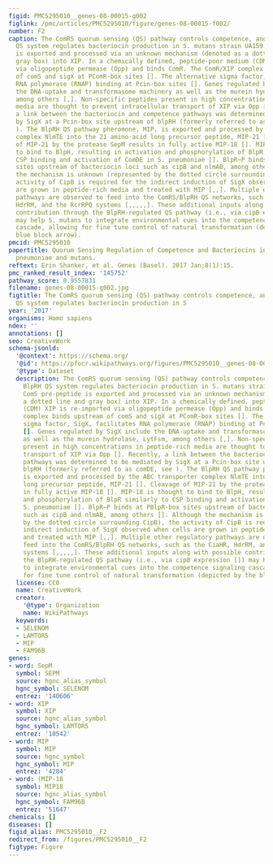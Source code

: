 ```yaml
---
figid: PMC5295010__genes-08-00015-g002
figlink: /pmc/articles/PMC5295010/figure/genes-08-00015-f002/
number: F2
caption: The ComRS quorum sensing (QS) pathway controls competence, and the BlpRH
  QS system regulates bacteriocin production in S. mutans strain UA159. The ComS pre-peptide
  is exported and processed via an unknown mechanism (denoted as a dotted line and
  gray box) into XIP. In a chemically defined, peptide-poor medium (CDM) XIP is re-imported
  via oligopeptide permease (Opp) and binds ComR. The ComR/XIP complex binds upstream
  of comS and sigX at PComR-box sites []. The alternative sigma factor, SigX, facilitates
  RNA polymerase (RNAP) binding at Pcin-box sites []. Genes regulated by SigX include
  the DNA-uptake and transformasome machinery as well as the murein hydrolase, LytFsm,
  among others [,]. Non-specific peptides present in high concentrations in peptide-rich
  media are thought to prevent intracellular transport of XIP via Opp []. Recently,
  a link between the bacteriocin and competence pathways was determined to be mediated
  by SigX at a Pcin-box site upstream of blpRH (formerly referred to as comDE, see
  ). The BlpRH QS pathway pheromone, MIP, is exported and processed by the ABC transporter
  complex NlmTE into the 21 amino-acid long precursor peptide, MIP-21 []. Cleavage
  of MIP-21 by the protease SepM results in fully active MIP-18 []. MIP-18 is thought
  to bind to BlpH, resulting in activation and phosphorylation of BlpR similarly to
  CSP binding and activation of ComDE in S. pneumoniae []. BlpR~P binds at PBlpR-box
  sites upstream of bacteriocin loci such as cipB and nlmAB, among others []. Although
  the mechanism is unknown (represented by the dotted circle surrounding CipB), the
  activity of CipB is required for the indirect induction of SigX observed when cells
  are grown in peptide-rich media and treated with MIP [,,]. Multiple other regulatory
  pathways are observed to feed into the ComRS/BlpRH QS networks, such as the CiaHR,
  HdrRM, and the RcrRPQ systems [,,,,,]. These additional inputs along with possible
  contribution through the BlpRH-regulated QS pathway (i.e., via cipB expression [])
  may help S. mutans to integrate environmental cues into the competence signaling
  cascade, allowing for fine tune control of natural transformation (depicted by the
  blue block arrow).
pmcid: PMC5295010
papertitle: Quorum Sensing Regulation of Competence and Bacteriocins in Streptococcus
  pneumoniae and mutans.
reftext: Erin Shanker, et al. Genes (Basel). 2017 Jan;8(1):15.
pmc_ranked_result_index: '145752'
pathway_score: 0.9557831
filename: genes-08-00015-g002.jpg
figtitle: The ComRS quorum sensing (QS) pathway controls competence, and the BlpRH
  QS system regulates bacteriocin production in S
year: '2017'
organisms: Homo sapiens
ndex: ''
annotations: []
seo: CreativeWork
schema-jsonld:
  '@context': https://schema.org/
  '@id': https://pfocr.wikipathways.org/figures/PMC5295010__genes-08-00015-g002.html
  '@type': Dataset
  description: The ComRS quorum sensing (QS) pathway controls competence, and the
    BlpRH QS system regulates bacteriocin production in S. mutans strain UA159. The
    ComS pre-peptide is exported and processed via an unknown mechanism (denoted as
    a dotted line and gray box) into XIP. In a chemically defined, peptide-poor medium
    (CDM) XIP is re-imported via oligopeptide permease (Opp) and binds ComR. The ComR/XIP
    complex binds upstream of comS and sigX at PComR-box sites []. The alternative
    sigma factor, SigX, facilitates RNA polymerase (RNAP) binding at Pcin-box sites
    []. Genes regulated by SigX include the DNA-uptake and transformasome machinery
    as well as the murein hydrolase, LytFsm, among others [,]. Non-specific peptides
    present in high concentrations in peptide-rich media are thought to prevent intracellular
    transport of XIP via Opp []. Recently, a link between the bacteriocin and competence
    pathways was determined to be mediated by SigX at a Pcin-box site upstream of
    blpRH (formerly referred to as comDE, see ). The BlpRH QS pathway pheromone, MIP,
    is exported and processed by the ABC transporter complex NlmTE into the 21 amino-acid
    long precursor peptide, MIP-21 []. Cleavage of MIP-21 by the protease SepM results
    in fully active MIP-18 []. MIP-18 is thought to bind to BlpH, resulting in activation
    and phosphorylation of BlpR similarly to CSP binding and activation of ComDE in
    S. pneumoniae []. BlpR~P binds at PBlpR-box sites upstream of bacteriocin loci
    such as cipB and nlmAB, among others []. Although the mechanism is unknown (represented
    by the dotted circle surrounding CipB), the activity of CipB is required for the
    indirect induction of SigX observed when cells are grown in peptide-rich media
    and treated with MIP [,,]. Multiple other regulatory pathways are observed to
    feed into the ComRS/BlpRH QS networks, such as the CiaHR, HdrRM, and the RcrRPQ
    systems [,,,,,]. These additional inputs along with possible contribution through
    the BlpRH-regulated QS pathway (i.e., via cipB expression []) may help S. mutans
    to integrate environmental cues into the competence signaling cascade, allowing
    for fine tune control of natural transformation (depicted by the blue block arrow).
  license: CC0
  name: CreativeWork
  creator:
    '@type': Organization
    name: WikiPathways
  keywords:
  - SELENOM
  - LAMTOR5
  - MIP
  - FAM96B
genes:
- word: SepM
  symbol: SEPM
  source: hgnc_alias_symbol
  hgnc_symbol: SELENOM
  entrez: '140606'
- word: XIP
  symbol: XIP
  source: hgnc_alias_symbol
  hgnc_symbol: LAMTOR5
  entrez: '10542'
- word: MIP
  symbol: MIP
  source: hgnc_symbol
  hgnc_symbol: MIP
  entrez: '4284'
- word: (MIP-18
  symbol: MIP18
  source: hgnc_alias_symbol
  hgnc_symbol: FAM96B
  entrez: '51647'
chemicals: []
diseases: []
figid_alias: PMC5295010__F2
redirect_from: /figures/PMC5295010__F2
figtype: Figure
---
```

